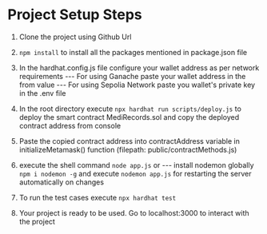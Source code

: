 # Project Setup Steps

1. Clone the project using Github Url

2. `npm install` to install all the packages mentioned in package.json file

3. In the hardhat.config.js file configure your wallet address as per network requirements
--- For using Ganache paste your wallet address in the from value
--- For using Sepolia Network paste you wallet's private key in the .env file

4. In the root directory execute `npx hardhat run scripts/deploy.js` to deploy the smart contract MediRecords.sol and copy the deployed contract address from console

5. Paste the copied contract address into contractAddress variable in initializeMetamask() function (filepath: public/contractMethods.js)

6. execute the shell command `node app.js` or
--- install nodemon globally `npm i nodemon -g` and execute `nodemon app.js` for restarting the server automatically on changes

7. To run the test cases execute `npx hardhat test`

8. Your project is ready to be used. Go to localhost:3000 to interact with the project

